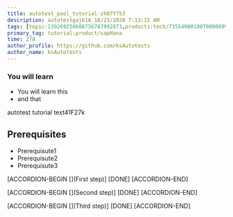```yaml
---
title: autotest_pool_tutorial-zh07Y753
description: autotestgaj61A_10/23/2020 7:13:15 AM
tags: [topic:139269250608756787992873,products:tech/73554900100700000996,tutorial:experience/advanced]
primary_tag: tutorial:product/sapHana
time: 278
author_profile: https://github.com/ksAutotests
author_name: ksAutotests
---
```

### You will learn
- You will learn this
- and that

autotest tutorial text41F27k

## Prerequisites
- Prerequisute1
- Prerequisute2
- Prerequisute3

[ACCORDION-BEGIN [](First step)]
[DONE]
[ACCORDION-END]

[ACCORDION-BEGIN [](Second step)]
[DONE]
[ACCORDION-END]

[ACCORDION-BEGIN [](Third step)]
[DONE]
[ACCORDION-END]

